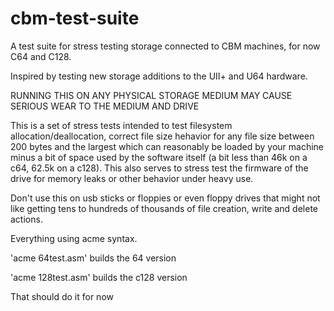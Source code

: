 # cbm-test-suite

A test suite for stress testing storage connected to CBM machines, for now C64 and C128.

Inspired by testing new storage additions to the UII+ and U64 hardware.

RUNNING THIS ON ANY PHYSICAL STORAGE MEDIUM MAY CAUSE SERIOUS WEAR TO THE MEDIUM AND DRIVE

This is a set of stress tests intended to test filesystem allocation/deallocation, correct
file size hehavior for any file size between 200 bytes and the largest which can reasonably
be loaded by your machine minus a bit of space used by the software itself (a bit less than 46k
on a c64, 62.5k on a c128). This also serves to stress test the firmware of the drive for
memory leaks or other behavior under heavy use.

Don't use this on usb sticks or floppies or even floppy drives that might not like getting
tens to hundreds of thousands of file creation, write and delete actions.



Everything using acme syntax.

'acme 64test.asm' builds the 64 version

'acme 128test.asm' builds the c128 version

That should do it for now
